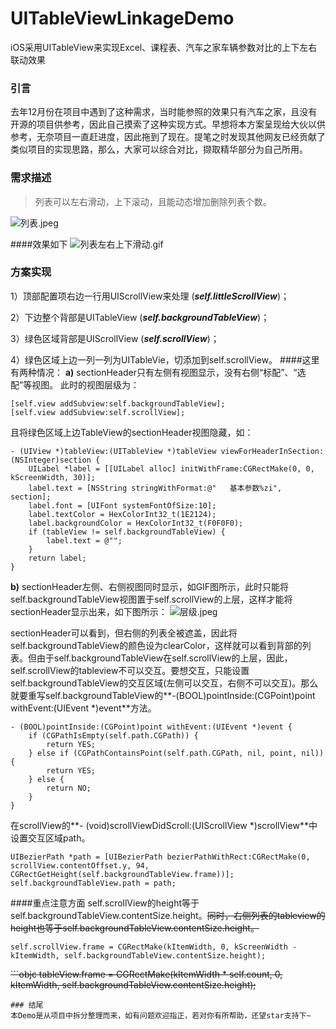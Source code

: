 # UITableViewLinkageDemo
iOS采用UITableView来实现Excel、课程表、汽车之家车辆参数对比的上下左右联动效果
### 引言
去年12月份在项目中遇到了这种需求，当时能参照的效果只有汽车之家，且没有开源的项目供参考，因此自己摸索了这种实现方式。早想将本方案呈现给大伙以供参考，无奈项目一直赶进度，因此拖到了现在。提笔之时发现其他网友已经贡献了类似项目的实现思路，那么，大家可以综合对比，撷取精华部分为自己所用。
### 需求描述
> 列表可以左右滑动，上下滚动，且能动态增加删除列表个数。

![列表.jpeg](http://upload-images.jianshu.io/upload_images/1338824-b1913d0aa37ca25a.jpeg?imageMogr2/auto-orient/strip%7CimageView2/2/w/1240)

####效果如下
![列表左右上下滑动.gif](http://upload-images.jianshu.io/upload_images/1338824-46230582665664d3.gif?imageMogr2/auto-orient/strip)

### 方案实现
1）顶部配置项右边一行用UIScrollView来处理 (***self.littleScrollView***)；

2）下边整个背部是UITableView (***self.backgroundTableView***)；

3）绿色区域背部是UIScrollView (***self.scrollView***)；

4）绿色区域上边一列一列为UITableVie，切添加到self.scrollView。
####这里有两种情况：
**a)** sectionHeader只有左侧有视图显示，没有右侧“标配”、“选配”等视图。
此时的视图层级为：

```objc
[self.view addSubview:self.backgroundTableView];
[self.view addSubview:self.scrollView];
```
且将绿色区域上边TableView的sectionHeader视图隐藏，如：

```objc
- (UIView *)tableView:(UITableView *)tableView viewForHeaderInSection:(NSInteger)section {
    UILabel *label = [[UILabel alloc] initWithFrame:CGRectMake(0, 0, kScreenWidth, 30)];
    label.text = [NSString stringWithFormat:@"   基本参数%zi", section];
    label.font = [UIFont systemFontOfSize:10];
    label.textColor = HexColorInt32_t(1E2124);
    label.backgroundColor = HexColorInt32_t(F0F0F0);
    if (tableView != self.backgroundTableView) {
        label.text = @"";
    }
    return label;
}
```

**b)** sectionHeader左侧、右侧视图同时显示，如GIF图所示，此时只能将self.backgroundTableView视图置于self.scrollView的上层，这样才能将sectionHeader显示出来，如下图所示：
![层级.jpeg](http://upload-images.jianshu.io/upload_images/1338824-4d3242e16a80e6d1.jpeg?imageMogr2/auto-orient/strip%7CimageView2/2/w/1240)

sectionHeader可以看到，但右侧的列表全被遮盖，因此将self.backgroundTableView的颜色设为clearColor，这样就可以看到背部的列表。但由于self.backgroundTableView在self.scrollView的上层，因此，self.scrollView的tableview不可以交互。要想交互，只能设置self.backgroundTableView的交互区域(左侧可以交互，右侧不可以交互)。那么就要重写self.backgroundTableView的**-(BOOL)pointInside:(CGPoint)point withEvent:(UIEvent *)event**方法。


```objc
- (BOOL)pointInside:(CGPoint)point withEvent:(UIEvent *)event {
	if (CGPathIsEmpty(self.path.CGPath)) {
        return YES;
    } else if (CGPathContainsPoint(self.path.CGPath, nil, point, nil)) {
        return YES;
    } else {
        return NO;
    }
}
```

在scrollView的**- (void)scrollViewDidScroll:(UIScrollView *)scrollView**中设置交互区域path。

```objc
UIBezierPath *path = [UIBezierPath bezierPathWithRect:CGRectMake(0, scrollView.contentOffset.y, 94, CGRectGetHeight(self.backgroundTableView.frame))];
self.backgroundTableView.path = path;
```



####重点注意方面
self.scrollView的height等于self.backgroundTableView.contentSize.height。<del>同时，右侧列表的tableview的height也等于self.backgroundTableView.contentSize.height。

```objc
self.scrollView.frame = CGRectMake(kItemWidth, 0, kScreenWidth - kItemWidth, self.backgroundTableView.contentSize.height);
```
<del>```objc
tableView.frame = CGRectMake(kItemWidth * self.count, 0, kItemWidth, self.backgroundTableView.contentSize.height);
```
### 结尾
本Demo是从项目中拆分整理而来，如有问题欢迎指正，若对你有所帮助，还望star支持下~
